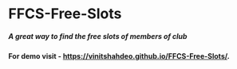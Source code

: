 # FFCS-Free-Slots
##### A great way to find the free slots of members of club
#### For demo visit -  https://vinitshahdeo.github.io/FFCS-Free-Slots/.

